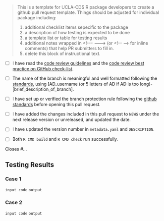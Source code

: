 > This is a template for UCLA-CDS R package developers to create a github pull request template. Things should be adjusted for individual package including:
> 1. additional checklist items sepecific to the package
> 2. a description of how testing is expected to be done
> 3. a template list or table for testing results
> 4. additional notes wrapped in \<!--- ---> (or \<!-- --\> for inline comments) that help PR submitters to fill in.
> 5. delete this block of instructional text.

<!--- Please read each of the following items and confirm by replacing the [ ] with [X] --->

- [ ] I have read the [code review guidelines](https://confluence.mednet.ucla.edu/display/BOUTROSLAB/Code+Review+Guidelines) and the [code review best practice on GitHub check-list](https://confluence.mednet.ucla.edu/display/BOUTROSLAB/Code+Review+Best+Practice+on+GitHub+-+Check+List).

- [ ] The name of the branch is meaningful and well formatted following the [standards](https://confluence.mednet.ucla.edu/display/BOUTROSLAB/Code+Review+Best+Practice+on+GitHub+-+Check+List), using \[AD_username (or 5 letters of AD if AD is too long)-\[brief_description_of_branch].

- [ ] I have set up or verified the branch protection rule following the [github standards](https://confluence.mednet.ucla.edu/pages/viewpage.action?spaceKey=BOUTROSLAB&title=GitHub+Standards#GitHubStandards-Branchprotectionrule) before opening this pull request.

- [ ] I have added the changes included in this pull request to `NEWS` under the next release version or unreleased, and updated the date.

- [ ] I have updated the version number in `metadata.yaml` and `DESCRIPTION`.

- [ ] Both `R CMD build` and `R CMD check` run successfully.

<!--- Briefly describe the changes included in this pull request and the test cases below
 !--- starting with 'Closes #...' if appropriate --->

Closes #...

## Testing Results

### Case 1
`input code`
`output`
### Case 2
`input code`
`output`
